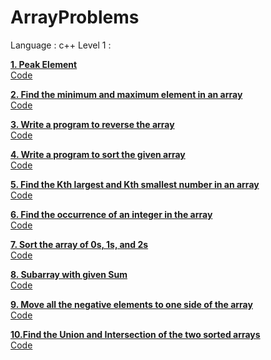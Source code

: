 # ArrayProblems
Language : c++
Level 1 : 

<b><ins>1. Peak Element</ins></b>
<br />
<a href="https://github.com/heerpatell/Patterns/blob/main/one.cpp" >Code</a>

<b><ins>2. Find the minimum and maximum element in an array</ins></b>
<br />
<a href="https://github.com/heerpatell/Patterns/blob/main/one.cpp" >Code</a>

<b><ins>3. Write a program to reverse the array</ins></b>
<br />
<a href="https://github.com/heerpatell/Patterns/blob/main/one.cpp" >Code</a>

<b><ins>4. Write a program to sort the given array</ins></b>
<br />
<a href="https://github.com/heerpatell/Patterns/blob/main/one.cpp" >Code</a>

<b><ins>5. Find the Kth largest and Kth smallest number in an array</ins></b>
<br />
<a href="https://github.com/heerpatell/Patterns/blob/main/one.cpp" >Code</a>


<b><ins>6. Find the occurrence of an integer in the array</ins></b>
<br />
<a href="https://github.com/heerpatell/Patterns/blob/main/one.cpp" >Code</a>


<b><ins>7. Sort the array of 0s, 1s, and 2s</ins></b>
<br />
<a href="https://github.com/heerpatell/Patterns/blob/main/one.cpp" >Code</a>


<b><ins>8. Subarray with given Sum</ins></b>
<br />
<a href="https://github.com/heerpatell/Patterns/blob/main/one.cpp" >Code</a>


<b><ins>9. Move all the negative elements to one side of the array</ins></b>
<br />
<a href="https://github.com/heerpatell/Patterns/blob/main/one.cpp" >Code</a>


<b><ins>10.Find the Union and Intersection of the two sorted arrays</ins></b>
<br />
<a href="https://github.com/heerpatell/Patterns/blob/main/one.cpp" >Code</a>


